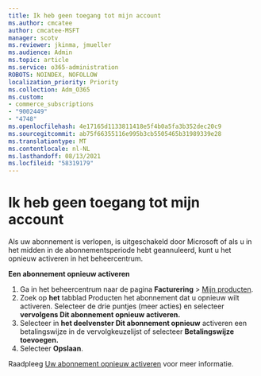 ```yaml
---
title: Ik heb geen toegang tot mijn account
ms.author: cmcatee
author: cmcatee-MSFT
manager: scotv
ms.reviewer: jkinma, jmueller
ms.audience: Admin
ms.topic: article
ms.service: o365-administration
ROBOTS: NOINDEX, NOFOLLOW
localization_priority: Priority
ms.collection: Adm_O365
ms.custom:
- commerce_subscriptions
- "9002449"
- "4748"
ms.openlocfilehash: 4e17165d1133811418e5f4b0a5fa3b352dec20c9
ms.sourcegitcommit: ab75f66355116e995b3cb5505465b31989339e28
ms.translationtype: MT
ms.contentlocale: nl-NL
ms.lasthandoff: 08/13/2021
ms.locfileid: "58319179"
---
```

# <a name="unable-to-access-my-account"></a>Ik heb geen toegang tot mijn account

Als uw abonnement is verlopen, is uitgeschakeld door Microsoft of als u in het midden in de abonnementsperiode hebt geannuleerd, kunt u het opnieuw activeren in het beheercentrum.

**Een abonnement opnieuw activeren**

1. Ga in het beheercentrum naar de pagina **Facturering** > [Mijn producten](https://go.microsoft.com/fwlink/p/?linkid=842054).
2. Zoek op **het** tabblad Producten het abonnement dat u opnieuw wilt activeren. Selecteer de drie puntjes (meer acties) en selecteer **vervolgens Dit abonnement opnieuw activeren.**
3. Selecteer in **het deelvenster Dit abonnement opnieuw** activeren een betalingswijze in de vervolgkeuzelijst of selecteer **Betalingswijze toevoegen.**
4. Selecteer **Opslaan**.

Raadpleeg [Uw abonnement opnieuw activeren](https://docs.microsoft.com/microsoft-365/commerce/subscriptions/reactivate-your-subscription) voor meer informatie.